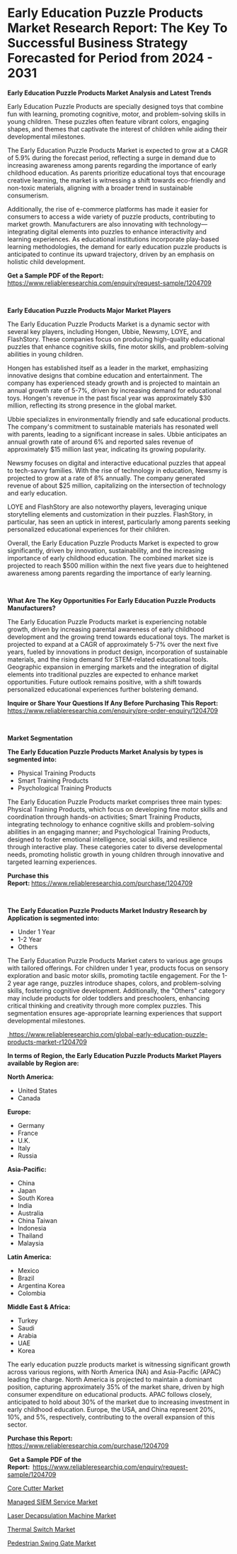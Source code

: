 <p><h1>Early Education Puzzle Products Market Research Report: The Key To Successful Business Strategy Forecasted for Period from 2024 - 2031</h1></p><p><strong>Early Education Puzzle Products Market Analysis and Latest Trends</strong></p>
<p><p>Early Education Puzzle Products are specially designed toys that combine fun with learning, promoting cognitive, motor, and problem-solving skills in young children. These puzzles often feature vibrant colors, engaging shapes, and themes that captivate the interest of children while aiding their developmental milestones.</p><p>The Early Education Puzzle Products Market is expected to grow at a CAGR of 5.9% during the forecast period, reflecting a surge in demand due to increasing awareness among parents regarding the importance of early childhood education. As parents prioritize educational toys that encourage creative learning, the market is witnessing a shift towards eco-friendly and non-toxic materials, aligning with a broader trend in sustainable consumerism.</p><p>Additionally, the rise of e-commerce platforms has made it easier for consumers to access a wide variety of puzzle products, contributing to market growth. Manufacturers are also innovating with technology—integrating digital elements into puzzles to enhance interactivity and learning experiences. As educational institutions incorporate play-based learning methodologies, the demand for early education puzzle products is anticipated to continue its upward trajectory, driven by an emphasis on holistic child development.</p></p>
<p><strong>Get a Sample PDF of the Report:&nbsp;</strong> <a href="https://www.reliableresearchiq.com/enquiry/request-sample/1204709?utm_campaign=1499&utm_medium=2&utm_source=Github&utm_content=ia&utm_term=16102024&utm_id=early-education-puzzle-products">https://www.reliableresearchiq.com/enquiry/request-sample/1204709</a></p>
<p>&nbsp;</p>
<p><strong>Early Education Puzzle Products Major Market Players</strong></p>
<p><p>The Early Education Puzzle Products Market is a dynamic sector with several key players, including Hongen, Ubbie, Newsmy, LOYE, and FlashStory. These companies focus on producing high-quality educational puzzles that enhance cognitive skills, fine motor skills, and problem-solving abilities in young children.</p><p>Hongen has established itself as a leader in the market, emphasizing innovative designs that combine education and entertainment. The company has experienced steady growth and is projected to maintain an annual growth rate of 5-7%, driven by increasing demand for educational toys. Hongen's revenue in the past fiscal year was approximately $30 million, reflecting its strong presence in the global market.</p><p>Ubbie specializes in environmentally friendly and safe educational products. The company's commitment to sustainable materials has resonated well with parents, leading to a significant increase in sales. Ubbie anticipates an annual growth rate of around 6% and reported sales revenue of approximately $15 million last year, indicating its growing popularity.</p><p>Newsmy focuses on digital and interactive educational puzzles that appeal to tech-savvy families. With the rise of technology in education, Newsmy is projected to grow at a rate of 8% annually. The company generated revenue of about $25 million, capitalizing on the intersection of technology and early education.</p><p>LOYE and FlashStory are also noteworthy players, leveraging unique storytelling elements and customization in their puzzles. FlashStory, in particular, has seen an uptick in interest, particularly among parents seeking personalized educational experiences for their children.</p><p>Overall, the Early Education Puzzle Products Market is expected to grow significantly, driven by innovation, sustainability, and the increasing importance of early childhood education. The combined market size is projected to reach $500 million within the next five years due to heightened awareness among parents regarding the importance of early learning.</p></p>
<p>&nbsp;</p>
<p><strong>What Are The Key Opportunities For Early Education Puzzle Products Manufacturers?</strong></p>
<p><p>The Early Education Puzzle Products market is experiencing notable growth, driven by increasing parental awareness of early childhood development and the growing trend towards educational toys. The market is projected to expand at a CAGR of approximately 5-7% over the next five years, fueled by innovations in product design, incorporation of sustainable materials, and the rising demand for STEM-related educational tools. Geographic expansion in emerging markets and the integration of digital elements into traditional puzzles are expected to enhance market opportunities. Future outlook remains positive, with a shift towards personalized educational experiences further bolstering demand.</p></p>
<p><strong>Inquire or Share Your Questions If Any Before Purchasing This Report:</strong> <a href="https://www.reliableresearchiq.com/enquiry/pre-order-enquiry/1204709?utm_campaign=1499&utm_medium=2&utm_source=Github&utm_content=ia&utm_term=16102024&utm_id=early-education-puzzle-products">https://www.reliableresearchiq.com/enquiry/pre-order-enquiry/1204709</a></p>
<p>&nbsp;</p>
<p><strong>Market Segmentation</strong></p>
<p><strong>The Early Education Puzzle Products Market Analysis by types is segmented into:</strong></p>
<p><ul><li>Physical Training Products</li><li>Smart Training Products</li><li>Psychological Training Products</li></ul></p>
<p><p>The Early Education Puzzle Products market comprises three main types: Physical Training Products, which focus on developing fine motor skills and coordination through hands-on activities; Smart Training Products, integrating technology to enhance cognitive skills and problem-solving abilities in an engaging manner; and Psychological Training Products, designed to foster emotional intelligence, social skills, and resilience through interactive play. These categories cater to diverse developmental needs, promoting holistic growth in young children through innovative and targeted learning experiences.</p></p>
<p><strong>Purchase this Report:&nbsp;</strong><a href="https://www.reliableresearchiq.com/purchase/1204709?utm_campaign=1499&utm_medium=2&utm_source=Github&utm_content=ia&utm_term=16102024&utm_id=early-education-puzzle-products">https://www.reliableresearchiq.com/purchase/1204709</a></p>
<p>&nbsp;</p>
<p><strong>The Early Education Puzzle Products Market Industry Research by Application is segmented into:</strong></p>
<p><ul><li>Under 1 Year</li><li>1-2 Year</li><li>Others</li></ul></p>
<p><p>The Early Education Puzzle Products Market caters to various age groups with tailored offerings. For children under 1 year, products focus on sensory exploration and basic motor skills, promoting tactile engagement. For the 1-2 year age range, puzzles introduce shapes, colors, and problem-solving skills, fostering cognitive development. Additionally, the "Others" category may include products for older toddlers and preschoolers, enhancing critical thinking and creativity through more complex puzzles. This segmentation ensures age-appropriate learning experiences that support developmental milestones.</p></p>
<p><a href="https://www.reliableresearchiq.com/global-early-education-puzzle-products-market-r1204709?utm_campaign=1499&utm_medium=2&utm_source=Github&utm_content=ia&utm_term=16102024&utm_id=early-education-puzzle-products">&nbsp;https://www.reliableresearchiq.com/global-early-education-puzzle-products-market-r1204709</a></p>
<p><strong>In terms of Region, the Early Education Puzzle Products Market Players available by Region are:</strong></p>
<p>
    <p> <strong> North America: </strong>
        <ul>
            <li>United States</li>
            <li>Canada</li>
        </ul>
        </p> 
    <p> <strong> Europe: </strong>
        <ul>
            <li>Germany</li>
            <li>France</li>
            <li>U.K.</li>
            <li>Italy</li>
            <li>Russia</li>
        </ul>
        </p> 
    <p> <strong> Asia-Pacific: </strong>
        <ul>
            <li>China</li>
            <li>Japan</li>
            <li>South Korea</li>
            <li>India</li>
            <li>Australia</li>
            <li>China Taiwan</li>
            <li>Indonesia</li>
            <li>Thailand</li>
            <li>Malaysia</li>
        </ul>
        </p> 
    <p> <strong> Latin America: </strong>
        <ul>
            <li>Mexico</li>
            <li>Brazil</li>
            <li>Argentina Korea</li>
            <li>Colombia</li>
        </ul>
        </p> 
    <p> <strong> Middle East & Africa: </strong>
        <ul>
            <li>Turkey</li>
            <li>Saudi</li>
            <li>Arabia</li>
            <li>UAE</li>
            <li>Korea</li>
        </ul>
    </p>
    </p>
<p><p>The early education puzzle products market is witnessing significant growth across various regions, with North America (NA) and Asia-Pacific (APAC) leading the charge. North America is projected to maintain a dominant position, capturing approximately 35% of the market share, driven by high consumer expenditure on educational products. APAC follows closely, anticipated to hold about 30% of the market due to increasing investment in early childhood education. Europe, the USA, and China represent 20%, 10%, and 5%, respectively, contributing to the overall expansion of this sector.</p></p>
<p><strong>Purchase this Report: </strong><a href="https://www.reliableresearchiq.com/purchase/1204709?utm_campaign=1499&utm_medium=2&utm_source=Github&utm_content=ia&utm_term=16102024&utm_id=early-education-puzzle-products">https://www.reliableresearchiq.com/purchase/1204709</a></p>
<p>&nbsp;<strong>Get a Sample PDF of the Report:&nbsp;&nbsp;</strong><a href="https://www.reliableresearchiq.com/enquiry/request-sample/1204709?utm_campaign=1499&utm_medium=2&utm_source=Github&utm_content=ia&utm_term=16102024&utm_id=early-education-puzzle-products">https://www.reliableresearchiq.com/enquiry/request-sample/1204709</a></p>
<p><strong></strong></p>
<p><p><a href="https://www.linkedin.com/pulse/core-cutter-market-strategic-insights-product-evolution-segmentation-xgfxf?trk=public_post_embed_feed-article-content&utm_campaign=1499&utm_medium=2&utm_source=Github&utm_content=ia&utm_term=16102024&utm_id=early-education-puzzle-products">Core Cutter Market</a></p><p><a href="https://www.linkedin.com/pulse/global-managed-siem-service-market-sector2024-2031-metrics-y6ttf?trk=public_post_embed_feed-article-content&utm_campaign=1499&utm_medium=2&utm_source=Github&utm_content=ia&utm_term=16102024&utm_id=early-education-puzzle-products">Managed SIEM Service Market</a></p><p><a href="https://www.linkedin.com/pulse/laser-decapsulation-machine-market-share-size-trends-industry-zaaqf?trk=public_post_embed_feed-article-content&utm_campaign=1499&utm_medium=2&utm_source=Github&utm_content=ia&utm_term=16102024&utm_id=early-education-puzzle-products">Laser Decapsulation Machine Market</a></p><p><a href="https://www.linkedin.com/pulse/global-thermal-switch-market-product-types-applications-regional-b1uuf?trk=public_post_embed_feed-article-content&utm_campaign=1499&utm_medium=2&utm_source=Github&utm_content=ia&utm_term=16102024&utm_id=early-education-puzzle-products">Thermal Switch Market</a></p><p><a href="https://www.linkedin.com/pulse/pedestrian-swing-gate-market-trends-insights-type-application-a87tf?trk=public_post_embed_feed-article-content&utm_campaign=1499&utm_medium=2&utm_source=Github&utm_content=ia&utm_term=16102024&utm_id=early-education-puzzle-products">Pedestrian Swing Gate Market</a></p></p>